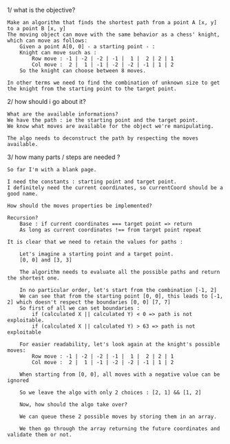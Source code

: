 1/ what is the objective?

    Make an algorithm that finds the shortest path from a point A [x, y] to a point B [x, y]
    The moving object can move with the same behavior as a chess' knight, which can move as follows:
        Given a point A[0, 0] - a starting point - :
        Knight can move such as :
            Row move : -1 | -2 | -2 | -1 |  1 |  2 | 2 | 1
            Col move :  2 |  1 | -1 | -2 | -2 | -1 | 1 | 2
        So the knight can choose between 8 moves.

    In other terms we need to find the combination of unknown size to get the knight from the starting point to the target point.


2/ how should i go about it?

    What are the available informations?
    We have the path : ie the starting point and the target point.
    We know what moves are available for the object we're manipulating.

    The algo needs to deconstruct the path by respecting the moves available.



3/ how many parts / steps are needed ?

    So far I'm with a blank page.

    I need the constants : starting point and target point.
    I definitely need the current coordinates, so currentCoord should be a good name.

    How should the moves properties be implemented?

    Recursion?
        Base : if current coordinates === target point => return
        As long as current coordinates !== from target point repeat

    It is clear that we need to retain the values for paths :

        Let's imagine a starting point and a target point.
        [0, 0] and [3, 3]

        The algorithm needs to evaluate all the possible paths and return the shortest one.

        In no particular order, let's start from the combination [-1, 2]
        We can see that from the starting point [0, 0], this leads to [-1, 2] which doesn't respect the boundaries [0, 0] [7, 7]
        So first of all we can set boundaries :
            if (calculated X || calculated Y) < 0 => path is not exploitable.
            if (calculated X || calculated Y) > 63 => path is not exploitable

        For easier readability, let's look again at the knight's possible moves: 
            Row move : -1 | -2 | -2 | -1 |  1 |  2 | 2 | 1
            Col move :  2 |  1 | -1 | -2 | -2 | -1 | 1 | 2

        When starting from [0, 0], all moves with a negative value can be ignored

        So we leave the algo with only 2 choices : [2, 1] && [1, 2]

        Now, how should the algo take over?

        We can queue these 2 possible moves by storing them in an array.

        We then go through the array returning the future coordinates and validate them or not.


